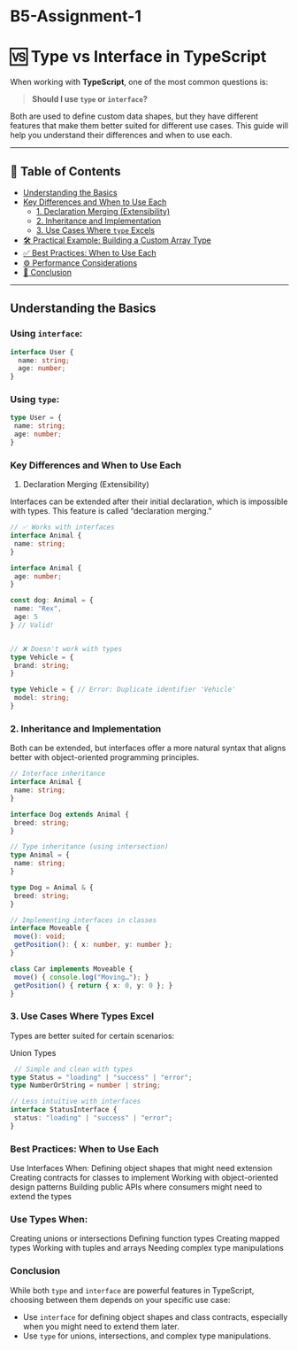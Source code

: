 # B5-Assignment-1

# 🆚 Type vs Interface in TypeScript

When working with **TypeScript**, one of the most common questions is:

> **Should I use `type` or `interface`?**

Both are used to define custom data shapes, but they have different features that make them better suited for different use cases. This guide will help you understand their differences and when to use each.

---

## 📘 Table of Contents

- [Understanding the Basics](#understanding-the-basics)
- [Key Differences and When to Use Each](#key-differences-and-when-to-use-each)
  - [1. Declaration Merging (Extensibility)](#1-declaration-merging-extensibility)
  - [2. Inheritance and Implementation](#2-inheritance-and-implementation)
  - [3. Use Cases Where `type` Excels](#3-use-cases-where-type-excels)
- [🛠 Practical Example: Building a Custom Array Type](#-practical-example-building-a-custom-array-type)
- [✅ Best Practices: When to Use Each](#-best-practices-when-to-use-each)
- [⚙️ Performance Considerations](#️-performance-considerations)
- [🧠 Conclusion](#-conclusion)

---

## Understanding the Basics

### Using `interface`:

```ts
interface User {
  name: string;
  age: number;
}
```

### Using `type`:

```ts
type User = {
 name: string;
 age: number;
}
```

### Key Differences and When to Use Each
1. Declaration Merging (Extensibility)

Interfaces can be extended after their initial declaration, which is impossible with types. This feature is called “declaration merging.”

``` ts
// ✅ Works with interfaces
interface Animal {
 name: string;
}

interface Animal {
 age: number;
}

const dog: Animal = {
 name: "Rex",
 age: 5
} // Valid!


// ❌ Doesn't work with types
type Vehicle = {
 brand: string;
}

type Vehicle = { // Error: Duplicate identifier 'Vehicle'
 model: string;
}

```

### 2. Inheritance and Implementation

Both can be extended, but interfaces offer a more natural syntax that aligns better with object-oriented programming principles.

``` ts 
// Interface inheritance
interface Animal {
 name: string;
}

interface Dog extends Animal {
 breed: string;
}

// Type inheritance (using intersection)
type Animal = {
 name: string;
}

type Dog = Animal & {
 breed: string;
}

// Implementing interfaces in classes
interface Moveable {
 move(): void;
 getPosition(): { x: number, y: number };
}

class Car implements Moveable {
 move() { console.log("Moving…"); }
 getPosition() { return { x: 0, y: 0 }; }
}
```

### 3. Use Cases Where Types Excel

Types are better suited for certain scenarios:

Union Types

``` ts
 // Simple and clean with types
type Status = "loading" | "success" | "error";
type NumberOrString = number | string;

// Less intuitive with interfaces
interface StatusInterface {
 status: "loading" | "success" | "error";
}
```
### Best Practices: When to Use Each
Use Interfaces When:
Defining object shapes that might need extension
Creating contracts for classes to implement
Working with object-oriented design patterns
Building public APIs where consumers might need to extend the types

### Use Types When:
Creating unions or intersections
Defining function types
Creating mapped types
Working with tuples and arrays
Needing complex type manipulations

### Conclusion
While both `type` and `interface` are powerful features in TypeScript, choosing between them depends on your specific use case:

- Use `interface` for defining object shapes and class contracts, especially when you might need to extend them later.
- Use `type` for unions, intersections, and complex type manipulations.


